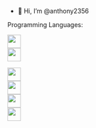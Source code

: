 
- 👋 Hi, I’m @anthony2356

Programming Languages: 

 <img style="width: 30px; height:30px; text-align:center; display:inline-block;" src="https://cdn.jsdelivr.net/gh/devicons/devicon@latest/icons/html5/html5-original.svg" /> <br> <img style="width: 30px; height:30px; text-align:center; display:inline-block;" src="https://cdn.jsdelivr.net/gh/devicons/devicon@latest/icons/css3/css3-original.svg" /> <br>

 <img style="width: 30px; height:30px; text-align:center; display:inline-block;" src="https://cdn.jsdelivr.net/gh/devicons/devicon@latest/icons/sass/sass-original.svg" /> <br>
 <img style="width: 30px; height:30px; text-align:center; display:inline-block;" src="https://cdn.jsdelivr.net/gh/devicons/devicon@latest/icons/javascript/javascript-original.svg" /> <br>
 <img style="width: 30px; height:30px; text-align:center; display:inline-block;" src="https://cdn.jsdelivr.net/gh/devicons/devicon@latest/icons/typescript/typescript-original.svg" /> <br>
 <img style="width: 30px; height:30px; text-align:center; display:inline-block;" src="https://cdn.jsdelivr.net/gh/devicons/devicon@latest/icons/react/react-original.svg" /> <br>
